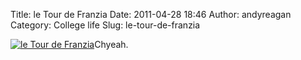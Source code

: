 Title: le Tour de Franzia
Date: 2011-04-28 18:46
Author: andyreagan
Category: College life
Slug: le-tour-de-franzia

[![](http://andyreagan.com/wp-content/uploads/2011/04/le-Tour-de-Franzia-300x300.jpg "le Tour de Franzia")](http://andyreagan.com/wp-content/uploads/2011/04/le-Tour-de-Franzia.jpg)Chyeah.
